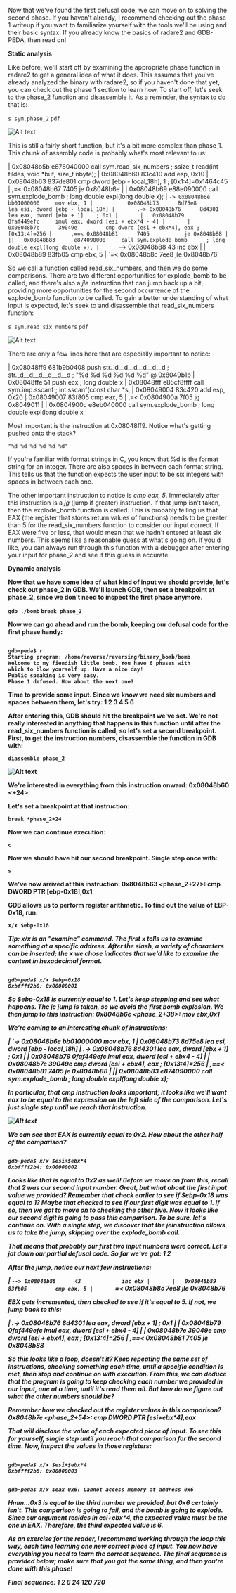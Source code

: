 Now that we've found the first defusal code, we can move on to solving the second phase. If you haven't already, I recommend checking out the phase 1 writeup if you want to familiarize yourself with the tools we'll be using and their basic syntax. If you already know the basics of radare2 and GDB-PEDA, then read on!

<b>Static analysis</b>

Like before, we'll start off by examining the appropriate phase function in radare2 to get a general idea of what it does. This assumes that you've already analyzed the binary with radare2, so if you haven't done that yet, you can check out the phase 1 section to learn how. To start off, let's seek to the phase_2 function and disassemble it. As a reminder, the syntax to do that is:

<code>s sym.phase_2</code>
<code>pdf</code>

![Alt text](/images/phase2_1.png?raw=true "Disassembled phase_2")

This is still a fairly short function, but it's a bit more complex than phase_1. This chunk of assembly code is probably what's most relevant to us:

|           0x08048b5b      e878040000     call sym.read_six_numbers  ; ssize_t read(int fildes, void *buf, size_t nbyte);
|           0x08048b60      83c410         add esp, 0x10
|           0x08048b63      837de801       cmp dword [ebp - local_18h], 1 ; [0x1:4]=0x1464c45
|       ,=< 0x08048b67      7405           je 0x8048b6e
|       |   0x08048b69      e88e090000     call sym.explode_bomb      ; long double expl(long double x);
|       `-> 0x08048b6e      bb01000000     mov ebx, 1
|           0x08048b73      8d75e8         lea esi, dword [ebp - local_18h]
|       .-> 0x08048b76      8d4301         lea eax, dword [ebx + 1]    ; 0x1
|       |   0x08048b79      0faf449efc     imul eax, dword [esi + ebx*4 - 4]
|       |   0x08048b7e      39049e         cmp dword [esi + ebx*4], eax ; [0x13:4]=256
|      ,==< 0x08048b81      7405           je 0x8048b88
|      ||   0x08048b83      e874090000     call sym.explode_bomb      ; long double expl(long double x);
|      `--> 0x08048b88      43             inc ebx
|       |   0x08048b89      83fb05         cmp ebx, 5
|       `=< 0x08048b8c      7ee8           jle 0x8048b76

So we call a function called read_six_numbers, and then we do some comparisons. There are two different opportunities for explode_bomb to be called, and there's also a <i>jle</i> instruction that can jump back up a bit, providing more opportunities for the second occurrence of the explode_bomb function to be called. To gain a better understanding of what input is expected, let's seek to and disassemble that read_six_numbers function:

<code>s sym.read_six_numbers</code>
<code>pdf</code>

![Alt text](/images/phase2_2.png?raw=true "Disassembled read_six_numbers")

There are only a few lines here that are especially important to notice:

|           0x08048ff9      681b9b0408     push str._d__d__d__d__d__d ; str._d__d__d__d__d__d ; "%d %d %d %d %d %d" @ 0x8049b1b
|           0x08048ffe      51             push ecx                    ; long double x
|           0x08048fff      e85cf8ffff     call sym.imp.sscanf        ; int sscanf(const char *s,
|           0x08049004      83c420         add esp, 0x20
|           0x08049007      83f805         cmp eax, 5
|       ,=< 0x0804900a      7f05           jg 0x8049011
|       |   0x0804900c      e8eb040000     call sym.explode_bomb      ; long double expl(long double x

Most important is the instruction at 0x08048ff9. Notice what's getting pushed onto the stack? 

<code>"%d %d %d %d %d %d"</code>

If you're familiar with format strings in C, you know that %d is the format string for an integer. There are also spaces in between each format string. This tells us that the function expects the user input to be six integers with spaces in between each one. 

The other important instruction to notice is <i>cmp eax, 5</i>. Immediately after this instruction is a <i>jg</i> (jump if greater) instruction. If that jump isn't taken, then the explode_bomb function is called. This is probably telling us that EAX (the register that stores return values of functions) needs to be greater than 5 for the read_six_numbers function to consider our input correct. If EAX were five or less, that would mean that we hadn't entered at least six numbers. This seems like a reasonable guess at what's going on. If you'd like, you can always run through this function with a debugger after entering your input for phase_2 and see if this guess is accurate.

<b>Dynamic analysis<b>

Now that we have some idea of what kind of input we should provide, let's check out phase_2 in GDB. We'll launch GDB, then set a breakpoint at phase_2, since we don't need to inspect the first phase anymore. 

<code>gdb ./bomb</code>
<code>break phase_2</code>

Now we can go ahead and run the bomb, keeping our defusal code for the first phase handy:

<code>
gdb-peda$ r
Starting program: /home/reverse/reversing/binary_bomb/bomb 
Welcome to my fiendish little bomb. You have 6 phases with
which to blow yourself up. Have a nice day!
Public speaking is very easy.
Phase 1 defused. How about the next one?
</code>

Time to provide some input. Since we know we need six numbers and spaces between them, let's try:
1 2 3 4 5 6

After entering this, GDB should hit the breakpoint we've set. We're not really interested in anything that happens in this function until after the read_six_numbers function is called, so let's set a second breakpoint. First, to get the instruction numbers, disassemble the function in GDB with:

<code>diassemble phase_2</code>

![Alt text](/images/phase2_3.png?raw=true "GDB disassembly")

We're interested in everything from this instruction onward:
0x08048b60 <+24>

Let's set a breakpoint at that instruction:

<code>break *phase_2+24</code>

Now we can continue execution:

<code>c</code>

Now we should have hit our second breakpoint. Single step once with:

<code>s</code>

We've now arrived at this instruction:
0x8048b63 <phase_2+27>:	cmp    DWORD PTR [ebp-0x18],0x1

GDB allows us to perform register arithmetic. To find out the value of EBP-0x18, run:

<code>x/x $ebp-0x18</code>

<i>Tip: x/x is an "examine" command. The first x tells us to examine something at a specific address. After the slash, a variety of characters can be inserted; the x we chose indicates that we'd like to examine the content in hexadecimal format.<i>

<code>
gdb-peda$ x/x $ebp-0x18
0xbffff2b0:	0x00000001
</code>

So $ebp-0x18 is currently equal to 1. Let's keep stepping and see what happens. The <i>je</i> jump is taken, so we avoid the first bomb explosion. We then jump to this instruction:
0x8048b6e <phase_2+38>:	mov    ebx,0x1

We're coming to an interesting chunk of instructions:

|       `-> 0x08048b6e      bb01000000     mov ebx, 1
|           0x08048b73      8d75e8         lea esi, dword [ebp - local_18h]
|       .-> 0x08048b76      8d4301         lea eax, dword [ebx + 1]    ; 0x1
|       |   0x08048b79      0faf449efc     imul eax, dword [esi + ebx*4 - 4]
|       |   0x08048b7e      39049e         cmp dword [esi + ebx*4], eax ; [0x13:4]=256
|      ,==< 0x08048b81      7405           je 0x8048b88
|      ||   0x08048b83      e874090000     call sym.explode_bomb      ; long double expl(long double x);

In particular, that <i>cmp<i> instruction looks important; it looks like we'll want eax to be equal to the expression on the left side of the comparison. Let's just single step until we reach that instruction.

![Alt text](/images/phase2_4.png?raw=true "CMP instruction")

We can see that EAX is currently equal to 0x2. How about the other half of the comparison?

<code>
gdb-peda$ x/x $esi+$ebx*4
0xbffff2b4:	0x00000002
</code>

Looks like that is equal to 0x2 as well! Before we move on from this, recall that 2 was our second input number. Great, but what about the first input value we provided? Remember that check earlier to see if $ebp-0x18 was equal to 1? Maybe that checked to see if our first digit was equal to 1. If so, then we got to move on to checking the other five. Now it looks like our second digit is going to pass this comparison. To be sure, let's continue on. With a single step, we discover that the <i>je</i>instruction allows us to take the jump, skipping over the explode_bomb call.

That means that probably our first two input numbers were correct. Let's jot down our partial defusal code. So far we've got:
1 2

After the jump, notice our next few instructions:

|      `--> 0x08048b88      43             inc ebx
|       |   0x08048b89      83fb05         cmp ebx, 5
|       `=< 0x08048b8c      7ee8           jle 0x8048b76

EBX gets incremented, then checked to see if it's equal to 5. If not, we jump back to this:

|       .-> 0x08048b76      8d4301         lea eax, dword [ebx + 1]    ; 0x1
|       |   0x08048b79      0faf449efc     imul eax, dword [esi + ebx*4 - 4]
|       |   0x08048b7e      39049e         cmp dword [esi + ebx*4], eax ; [0x13:4]=256
|      ,==< 0x08048b81      7405           je 0x8048b88

So this looks like a loop, doesn't it? Keep repeating the same set of instructions, checking something each time, until a specific condition is met, then stop and continue on with execution. From this, we can deduce that <i>the program is going to keep checking each number we provided in our input, one at a time, until it's read them all<i>. But how do we figure out what the other numbers should be?

Remember how we checked out the register values in this comparison?
0x8048b7e <phase_2+54>:	cmp    DWORD PTR [esi+ebx*4],eax

That will disclose the value of each expected piece of input. To see this for yourself, single step until you reach that comparison for the second time. Now, inspect the values in those registers:

<code>
gdb-peda$ x/x $esi+$ebx*4
0xbffff2b8:	0x00000003

gdb-peda$ x/x $eax
0x6:	Cannot access memory at address 0x6
</code>

Hmm...0x3 is equal to the third number we provided, but 0x6 certainly isn't. This comparison is going to fail, and the bomb is going to explode. Since our argument resides in $esi+$ebx*4, the expected value must be the one in EAX. Therefore, the third expected value is 6. 

As an exercise for the reader, I recommend working through the loop this way, each time learning one new correct piece of input. You now have everything you need to learn the correct sequence. The final sequence is provided below; make sure that you got the same thing, and then you're done with this phase!

Final sequence:
1 2 6 24 120 720
